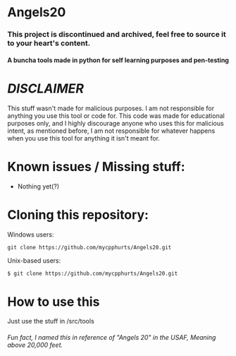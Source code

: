 # Angels20
### This project is discontinued and archived, feel free to source it to your heart's content.
#### A buncha tools made in python for self learning purposes and pen-testing

# *DISCLAIMER*

This stuff wasn't made for malicious purposes. I am not responsible for anything you use this tool or code for.
This code was made for educational purposes only, and I highly discourage anyone who uses this for malicious intent, as mentioned before, I am not responsible for whatever happens when you use this tool for anything it isn't meant for.

# Known issues / Missing stuff:

- Nothing yet(?)

# Cloning this repository:

Windows users:

```commandline
git clone https://github.com/mycpphurts/Angels20.git
```

Unix-based users:

```bash
$ git clone https://github.com/mycpphurts/Angels20.git
```

# How to use this

Just use the stuff in /src/tools

###### Fun fact, I named this in reference of "Angels 20" in the USAF, Meaning above 20,000 feet.
